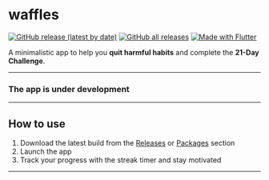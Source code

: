 # waffles

[![GitHub release (latest by date)](https://img.shields.io/github/v/release/deynesdev/waffles)](https://github.com/deynesdev/waffles/releases/latest/) [![GitHub all releases](https://img.shields.io/github/downloads/deynesdev/waffles/total?label=All%20Downloads)](https://github.com/deynesdev/waffles/releases/latest/) [![Made with Flutter](https://img.shields.io/badge/Made%20with-Flutter-blue?logo=flutter&logoColor=white)](https://flutter.dev)

A minimalistic app to help you **quit harmful habits** and complete the **21-Day Challenge**.

---

### The app is under development

---

## How to use

1. Download the latest build from the [Releases](https://github.com/deynesdev/waffles/releases) or [Packages](https://github.com/deynesdev/waffles/packages) section  
2. Launch the app  
3. Track your progress with the streak timer and stay motivated

---
